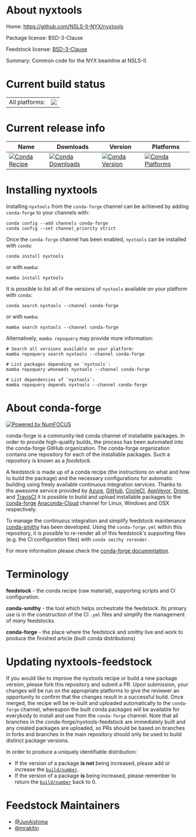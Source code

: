 About nyxtools
==============

Home: https://github.com/NSLS-II-NYX/nyxtools

Package license: BSD-3-Clause

Feedstock license: [BSD-3-Clause](https://github.com/conda-forge/nyxtools-feedstock/blob/main/LICENSE.txt)

Summary: Common code for the NYX beamline at NSLS-II.

Current build status
====================


<table><tr><td>All platforms:</td>
    <td>
      <a href="https://dev.azure.com/conda-forge/feedstock-builds/_build/latest?definitionId=14847&branchName=main">
        <img src="https://dev.azure.com/conda-forge/feedstock-builds/_apis/build/status/nyxtools-feedstock?branchName=main">
      </a>
    </td>
  </tr>
</table>

Current release info
====================

| Name | Downloads | Version | Platforms |
| --- | --- | --- | --- |
| [![Conda Recipe](https://img.shields.io/badge/recipe-nyxtools-green.svg)](https://anaconda.org/conda-forge/nyxtools) | [![Conda Downloads](https://img.shields.io/conda/dn/conda-forge/nyxtools.svg)](https://anaconda.org/conda-forge/nyxtools) | [![Conda Version](https://img.shields.io/conda/vn/conda-forge/nyxtools.svg)](https://anaconda.org/conda-forge/nyxtools) | [![Conda Platforms](https://img.shields.io/conda/pn/conda-forge/nyxtools.svg)](https://anaconda.org/conda-forge/nyxtools) |

Installing nyxtools
===================

Installing `nyxtools` from the `conda-forge` channel can be achieved by adding `conda-forge` to your channels with:

```
conda config --add channels conda-forge
conda config --set channel_priority strict
```

Once the `conda-forge` channel has been enabled, `nyxtools` can be installed with `conda`:

```
conda install nyxtools
```

or with `mamba`:

```
mamba install nyxtools
```

It is possible to list all of the versions of `nyxtools` available on your platform with `conda`:

```
conda search nyxtools --channel conda-forge
```

or with `mamba`:

```
mamba search nyxtools --channel conda-forge
```

Alternatively, `mamba repoquery` may provide more information:

```
# Search all versions available on your platform:
mamba repoquery search nyxtools --channel conda-forge

# List packages depending on `nyxtools`:
mamba repoquery whoneeds nyxtools --channel conda-forge

# List dependencies of `nyxtools`:
mamba repoquery depends nyxtools --channel conda-forge
```


About conda-forge
=================

[![Powered by
NumFOCUS](https://img.shields.io/badge/powered%20by-NumFOCUS-orange.svg?style=flat&colorA=E1523D&colorB=007D8A)](https://numfocus.org)

conda-forge is a community-led conda channel of installable packages.
In order to provide high-quality builds, the process has been automated into the
conda-forge GitHub organization. The conda-forge organization contains one repository
for each of the installable packages. Such a repository is known as a *feedstock*.

A feedstock is made up of a conda recipe (the instructions on what and how to build
the package) and the necessary configurations for automatic building using freely
available continuous integration services. Thanks to the awesome service provided by
[Azure](https://azure.microsoft.com/en-us/services/devops/), [GitHub](https://github.com/),
[CircleCI](https://circleci.com/), [AppVeyor](https://www.appveyor.com/),
[Drone](https://cloud.drone.io/welcome), and [TravisCI](https://travis-ci.com/)
it is possible to build and upload installable packages to the
[conda-forge](https://anaconda.org/conda-forge) [Anaconda-Cloud](https://anaconda.org/)
channel for Linux, Windows and OSX respectively.

To manage the continuous integration and simplify feedstock maintenance
[conda-smithy](https://github.com/conda-forge/conda-smithy) has been developed.
Using the ``conda-forge.yml`` within this repository, it is possible to re-render all of
this feedstock's supporting files (e.g. the CI configuration files) with ``conda smithy rerender``.

For more information please check the [conda-forge documentation](https://conda-forge.org/docs/).

Terminology
===========

**feedstock** - the conda recipe (raw material), supporting scripts and CI configuration.

**conda-smithy** - the tool which helps orchestrate the feedstock.
                   Its primary use is in the construction of the CI ``.yml`` files
                   and simplify the management of *many* feedstocks.

**conda-forge** - the place where the feedstock and smithy live and work to
                  produce the finished article (built conda distributions)


Updating nyxtools-feedstock
===========================

If you would like to improve the nyxtools recipe or build a new
package version, please fork this repository and submit a PR. Upon submission,
your changes will be run on the appropriate platforms to give the reviewer an
opportunity to confirm that the changes result in a successful build. Once
merged, the recipe will be re-built and uploaded automatically to the
`conda-forge` channel, whereupon the built conda packages will be available for
everybody to install and use from the `conda-forge` channel.
Note that all branches in the conda-forge/nyxtools-feedstock are
immediately built and any created packages are uploaded, so PRs should be based
on branches in forks and branches in the main repository should only be used to
build distinct package versions.

In order to produce a uniquely identifiable distribution:
 * If the version of a package **is not** being increased, please add or increase
   the [``build/number``](https://docs.conda.io/projects/conda-build/en/latest/resources/define-metadata.html#build-number-and-string).
 * If the version of a package **is** being increased, please remember to return
   the [``build/number``](https://docs.conda.io/projects/conda-build/en/latest/resources/define-metadata.html#build-number-and-string)
   back to 0.

Feedstock Maintainers
=====================

* [@JunAishima](https://github.com/JunAishima/)
* [@mrakitin](https://github.com/mrakitin/)

